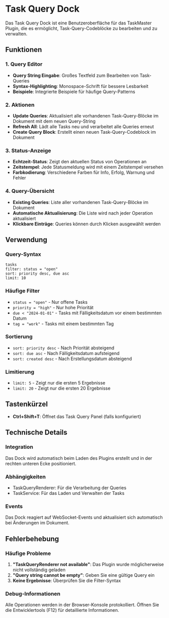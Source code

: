 # Task Query Dock

Das Task Query Dock ist eine Benutzeroberfläche für das TaskMaster Plugin, die es ermöglicht, Task-Query-Codeblöcke zu bearbeiten und zu verwalten.

## Funktionen

### 1. Query Editor
- **Query String Eingabe**: Großes Textfeld zum Bearbeiten von Task-Queries
- **Syntax-Highlighting**: Monospace-Schrift für bessere Lesbarkeit
- **Beispiele**: Integrierte Beispiele für häufige Query-Patterns

### 2. Aktionen
- **Update Queries**: Aktualisiert alle vorhandenen Task-Query-Blöcke im Dokument mit dem neuen Query-String
- **Refresh All**: Lädt alle Tasks neu und verarbeitet alle Queries erneut
- **Create Query Block**: Erstellt einen neuen Task-Query-Codeblock im Dokument

### 3. Status-Anzeige
- **Echtzeit-Status**: Zeigt den aktuellen Status von Operationen an
- **Zeitstempel**: Jede Statusmeldung wird mit einem Zeitstempel versehen
- **Farbkodierung**: Verschiedene Farben für Info, Erfolg, Warnung und Fehler

### 4. Query-Übersicht
- **Existing Queries**: Liste aller vorhandenen Task-Query-Blöcke im Dokument
- **Automatische Aktualisierung**: Die Liste wird nach jeder Operation aktualisiert
- **Klickbare Einträge**: Queries können durch Klicken ausgewählt werden

## Verwendung

### Query-Syntax
```
tasks
filter: status = "open"
sort: priority desc, due asc
limit: 10
```

### Häufige Filter
- `status = "open"` - Nur offene Tasks
- `priority = "high"` - Nur hohe Priorität
- `due < "2024-01-01"` - Tasks mit Fälligkeitsdatum vor einem bestimmten Datum
- `tag = "work"` - Tasks mit einem bestimmten Tag

### Sortierung
- `sort: priority desc` - Nach Priorität absteigend
- `sort: due asc` - Nach Fälligkeitsdatum aufsteigend
- `sort: created desc` - Nach Erstellungsdatum absteigend

### Limitierung
- `limit: 5` - Zeigt nur die ersten 5 Ergebnisse
- `limit: 20` - Zeigt nur die ersten 20 Ergebnisse

## Tastenkürzel

- **Ctrl+Shift+T**: Öffnet das Task Query Panel (falls konfiguriert)

## Technische Details

### Integration
Das Dock wird automatisch beim Laden des Plugins erstellt und in der rechten unteren Ecke positioniert.

### Abhängigkeiten
- TaskQueryRenderer: Für die Verarbeitung der Queries
- TaskService: Für das Laden und Verwalten der Tasks

### Events
Das Dock reagiert auf WebSocket-Events und aktualisiert sich automatisch bei Änderungen im Dokument.

## Fehlerbehebung

### Häufige Probleme
1. **"TaskQueryRenderer not available"**: Das Plugin wurde möglicherweise nicht vollständig geladen
2. **"Query string cannot be empty"**: Geben Sie eine gültige Query ein
3. **Keine Ergebnisse**: Überprüfen Sie die Filter-Syntax

### Debug-Informationen
Alle Operationen werden in der Browser-Konsole protokolliert. Öffnen Sie die Entwicklertools (F12) für detaillierte Informationen.